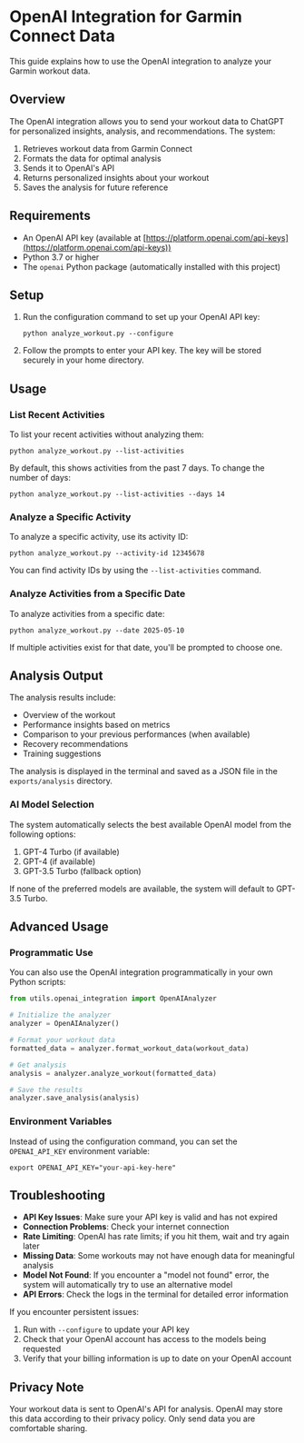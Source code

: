# OpenAI Integration for Garmin Connect Data

This guide explains how to use the OpenAI integration to analyze your Garmin workout data.

## Overview

The OpenAI integration allows you to send your workout data to ChatGPT for personalized insights, analysis, and recommendations. The system:

1. Retrieves workout data from Garmin Connect
2. Formats the data for optimal analysis
3. Sends it to OpenAI's API
4. Returns personalized insights about your workout
5. Saves the analysis for future reference

## Requirements

- An OpenAI API key (available at [https://platform.openai.com/api-keys](https://platform.openai.com/api-keys))
- Python 3.7 or higher
- The `openai` Python package (automatically installed with this project)

## Setup

1. Run the configuration command to set up your OpenAI API key:
   ```
   python analyze_workout.py --configure
   ```

2. Follow the prompts to enter your API key. The key will be stored securely in your home directory.

## Usage

### List Recent Activities

To list your recent activities without analyzing them:

```
python analyze_workout.py --list-activities
```

By default, this shows activities from the past 7 days. To change the number of days:

```
python analyze_workout.py --list-activities --days 14
```

### Analyze a Specific Activity

To analyze a specific activity, use its activity ID:

```
python analyze_workout.py --activity-id 12345678
```

You can find activity IDs by using the `--list-activities` command.

### Analyze Activities from a Specific Date

To analyze activities from a specific date:

```
python analyze_workout.py --date 2025-05-10
```

If multiple activities exist for that date, you'll be prompted to choose one.

## Analysis Output

The analysis results include:

- Overview of the workout
- Performance insights based on metrics
- Comparison to your previous performances (when available)
- Recovery recommendations
- Training suggestions

The analysis is displayed in the terminal and saved as a JSON file in the `exports/analysis` directory.

### AI Model Selection

The system automatically selects the best available OpenAI model from the following options:

1. GPT-4 Turbo (if available)
2. GPT-4 (if available)
3. GPT-3.5 Turbo (fallback option)

If none of the preferred models are available, the system will default to GPT-3.5 Turbo.

## Advanced Usage

### Programmatic Use

You can also use the OpenAI integration programmatically in your own Python scripts:

```python
from utils.openai_integration import OpenAIAnalyzer

# Initialize the analyzer
analyzer = OpenAIAnalyzer()

# Format your workout data
formatted_data = analyzer.format_workout_data(workout_data)

# Get analysis
analysis = analyzer.analyze_workout(formatted_data)

# Save the results
analyzer.save_analysis(analysis)
```

### Environment Variables

Instead of using the configuration command, you can set the `OPENAI_API_KEY` environment variable:

```
export OPENAI_API_KEY="your-api-key-here"
```

## Troubleshooting

- **API Key Issues**: Make sure your API key is valid and has not expired
- **Connection Problems**: Check your internet connection
- **Rate Limiting**: OpenAI has rate limits; if you hit them, wait and try again later
- **Missing Data**: Some workouts may not have enough data for meaningful analysis
- **Model Not Found**: If you encounter a "model not found" error, the system will automatically try to use an alternative model
- **API Errors**: Check the logs in the terminal for detailed error information

If you encounter persistent issues:

1. Run with `--configure` to update your API key
2. Check that your OpenAI account has access to the models being requested
3. Verify that your billing information is up to date on your OpenAI account

## Privacy Note

Your workout data is sent to OpenAI's API for analysis. OpenAI may store this data according to their privacy policy. Only send data you are comfortable sharing.
